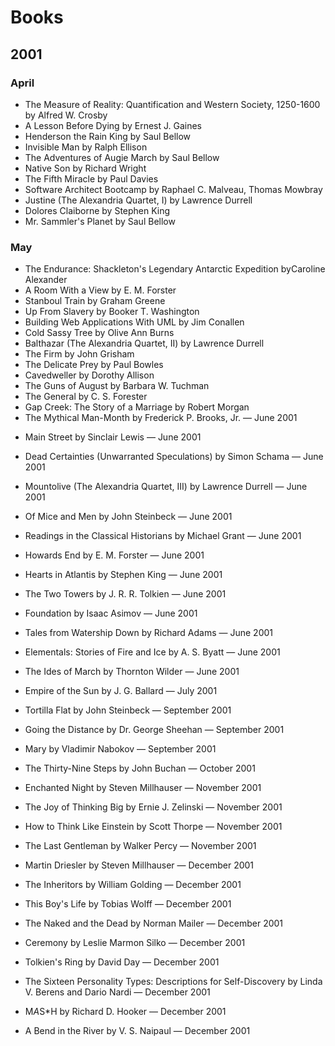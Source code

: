 # Books

## 2001

### April
* The Measure of Reality: Quantification and Western Society, 1250-1600 by Alfred W. Crosby
* A Lesson Before Dying by Ernest J. Gaines
* Henderson the Rain King by Saul Bellow
* Invisible Man by Ralph Ellison
* The Adventures of Augie March by Saul Bellow
* Native Son by Richard Wright
* The Fifth Miracle by Paul Davies
* Software Architect Bootcamp by Raphael C. Malveau, Thomas Mowbray
* Justine (The Alexandria Quartet, I) by Lawrence Durrell
* Dolores Claiborne by Stephen King
* Mr. Sammler's Planet by Saul Bellow

### May

* The Endurance: Shackleton's Legendary Antarctic Expedition byCaroline Alexander
* A Room With a View by E. M. Forster
* Stanboul Train by Graham Greene
* Up From Slavery by Booker T. Washington
* Building Web Applications With UML by Jim Conallen
* Cold Sassy Tree by Olive Ann Burns
* Balthazar (The Alexandria Quartet, II) by Lawrence Durrell
* The Firm by John Grisham
* The Delicate Prey by Paul Bowles
* Cavedweller by Dorothy Allison
* The Guns of August by Barbara W. Tuchman
* The General by C. S. Forester
* Gap Creek: The Story of a Marriage by Robert Morgan
* The Mythical Man-Month by Frederick P. Brooks, Jr.</span> &mdash; June 2001<br/>
	</p>
	</li>
* Main Street by Sinclair Lewis</span> &mdash; June 2001<br/>
	</p>
	</li>
* Dead Certainties (Unwarranted Speculations) by Simon Schama</span> &mdash; June 2001<br/>
	</p>
	</li>
* Mountolive (The Alexandria Quartet, III) by Lawrence Durrell</span> &mdash; June 2001<br/>
	</p>
	</li>
* Of Mice and Men by John Steinbeck</span> &mdash; June 2001<br/>
	</p>
	</li>
* Readings in the Classical Historians by Michael Grant</span> &mdash; June 2001<br/>
	</p>
	</li>
* Howards End by E. M. Forster</span> &mdash; June 2001<br/>
	</p>
	</li>
* Hearts in Atlantis by Stephen King</span> &mdash; June 2001<br/>
	</p>
	</li>
* The Two Towers by J. R. R. Tolkien</span> &mdash; June 2001<br/>
	</p>
	</li>
* Foundation by Isaac Asimov</span> &mdash; June 2001<br/>
	</p>
	</li>
* Tales from Watership Down by Richard Adams</span> &mdash; June 2001<br/>
	</p>
	</li>
* Elementals: Stories of Fire and Ice by A. S. Byatt</span> &mdash; June 2001<br/>
	</p>
	</li>
* The Ides of March by Thornton Wilder</span> &mdash; June 2001<br/>
	</p>
	</li>
* Empire of the Sun by J. G. Ballard</span> &mdash; July 2001<br/>
	</p>
	</li>
* Tortilla Flat by John Steinbeck</span> &mdash; September 2001<br/>
	</p>
	</li>
* Going the Distance by Dr. George Sheehan</span> &mdash; September 2001<br/>
	</p>
	</li>
* Mary by Vladimir Nabokov</span> &mdash; September 2001<br/>
	</p>
	</li>
* The Thirty-Nine Steps by John Buchan</span> &mdash; October 2001<br/>
	</p>
	</li>
* Enchanted Night by Steven Millhauser</span> &mdash; November 2001<br/>
	</p>
	</li>
* The Joy of Thinking Big by Ernie J. Zelinski</span> &mdash; November 2001<br/>
	</p>
	</li>
* How to Think Like Einstein by Scott Thorpe</span> &mdash; November 2001<br/>
	</p>
	</li>
* The Last Gentleman by Walker Percy</span> &mdash; November 2001<br/>
	</p>
	</li>
* Martin Driesler by Steven Millhauser</span> &mdash; December 2001<br/>
	</p>
	</li>
* The Inheritors by William Golding</span> &mdash; December 2001<br/>
	</p>
	</li>
* This Boy's Life by Tobias Wolff</span> &mdash; December 2001<br/>
	</p>
	</li>
* The Naked and the Dead by Norman Mailer</span> &mdash; December 2001<br/>
	</p>
	</li>
* Ceremony by Leslie Marmon Silko</span> &mdash; December 2001<br/>
	</p>
	</li>
* Tolkien's Ring by David Day</span> &mdash; December 2001<br/>
	</p>
	</li>
* The Sixteen Personality Types: Descriptions for Self-Discovery by Linda V. Berens and Dario Nardi</span> &mdash; December 2001<br/>
	</p>
	</li>
* M*A*S*H by Richard D. Hooker</span> &mdash; December 2001<br/>
	</p>
	</li>
* A Bend in the River by V. S. Naipaul</span> &mdash; December 2001<br/>
	</p>
	</li>